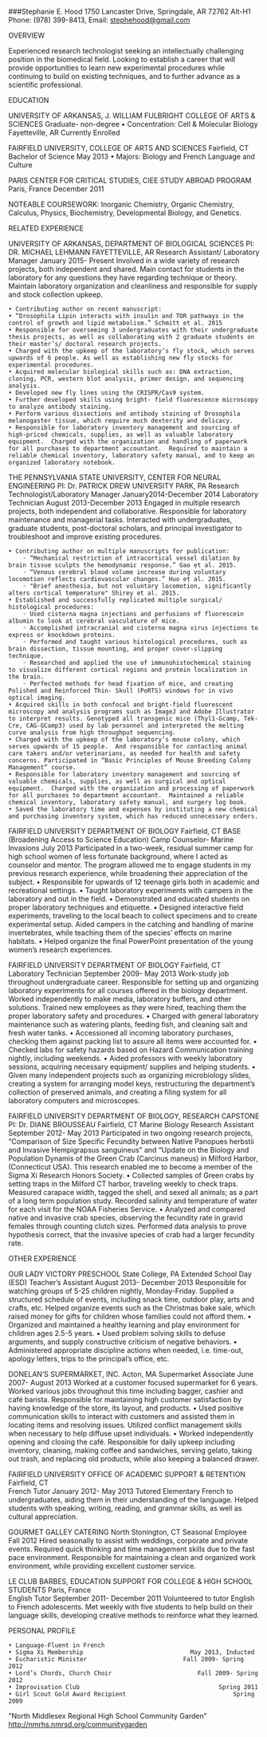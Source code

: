 ###Stephanie E. Hood
1750 Lancaster Drive, Springdale, AR 72762
Alt-H1 Phone: (978) 399-8413, Email: stephehood@gmail.com
           
OVERVIEW

Experienced research technologist seeking an intellectually challenging position in the biomedical field. Looking to establish a career that will provide opportunities to learn new experimental procedures while continuing to build on existing techniques, and to further advance as a scientific professional. 

EDUCATION

UNIVERSITY OF ARKANSAS, J. WILLIAM FULBRIGHT COLLEGE OF ARTS & SCIENCES
Graduate- non-degree 
    • Concentration: Cell & Molecular Biology						Fayetteville, AR									 	         Currently Enrolled

FAIRFIELD UNIVERSITY, COLLEGE OF ARTS AND SCIENCES		                                       Fairfield, CT Bachelor of Science									            May 2013
    • Majors: Biology and French Language and Culture 

PARIS CENTER FOR CRITICAL STUDIES, CIEE STUDY ABROAD PROGRAM                                    Paris, France
                                                                                                                                                                                   December 2011

NOTEABLE COURSEWORK: Inorganic Chemistry, Organic Chemistry, Calculus, Physics, Biochemistry, Developmental Biology, and Genetics.

RELATED EXPERIENCE

UNIVERSITY OF ARKANSAS, DEPARTMENT OF BIOLOGICAL SCIENCES
PI: DR. MICHAEL LEHMANN						FAYETTEVILLE, AR
Research Assistant/ Laboratory Manager				January 2015- Present
Involved in a wide variety of research projects, both independent and shared. Main contact for students in the laboratory for any questions they have regarding technique or theory. Maintain laboratory organization and cleanliness and responsible for supply and stock collection upkeep. 

    • Contributing author on recent manuscript: 
    • “Drosophila Lipin interacts with insulin and TOR pathways in the control of growth and lipid metabolism.” Schmitt et al. 2015
    • Responsible for overseeing 3 undergraduates with their undergraduate thesis projects, as well as collaborating with 2 graduate students on their master’s/ doctoral research projects. 
    • Charged with the upkeep of the laboratory’s fly stock, which serves upwards of 6 people. As well as establishing new fly stocks for experimental procedures.
    • Acquired molecular biological skills such as: DNA extraction, cloning, PCR, western blot analysis, primer design, and sequencing analysis. 
    • Developed new fly lines using the CRISPR/Cas9 system.
    • Further developed skills using bright- field fluorescence microscopy to analyze antibody staining.  
    • Perform various dissections and antibody staining of Drosophila melanogaster tissue, which require much dexterity and delicacy. 
    • Responsible for laboratory inventory management and sourcing of high-priced chemicals, supplies, as well as valuable laboratory equipment.  Charged with the organization and handling of paperwork for all purchases to department accountant.  Required to maintain a reliable chemical inventory, laboratory safety manual, and to keep an organized laboratory notebook.

THE PENNSYLVANIA STATE UNIVERSITY, CENTER FOR NEURAL ENGINEERING 
PI: Dr. PATRICK DREW                         					         UNIVERSITY PARK, PA
Research Technologist/Laboratory Manager			          January2014-December 2014
Laboratory Technician						           August 2013-December 2013
Engaged in multiple research projects, both independent and collaborative.  Responsible for laboratory maintenance and managerial tasks.  Interacted with undergraduates, graduate students, post-doctoral scholars, and principal investigator to troubleshoot and improve existing procedures.

    • Contributing author on multiple manuscripts for publication: 
        ◦ “Mechanical restriction of intracortical vessel dilation by brain tissue sculpts the hemodynamic response.” Gao et al. 2015. 
        ◦ “Venous cerebral blood volume increase during voluntary locomotion reflects cardiovascular changes.” Huo et al. 2015. 
        ◦ "Brief anesthesia, but not voluntary locomotion, significantly alters cortical temperature" Shirey et al. 2015. 
    • Established and successfully replicated multiple surgical/ histological procedures:
        ◦ Used cisterna magna injections and perfusions of fluorescein albumin to look at cerebral vasculature of mice.
        ◦ Accomplished intracranial and cisterna magna virus injections to express or knockdown proteins.
        ◦ Performed and taught various histological procedures, such as brain dissection, tissue mounting, and proper cover-slipping technique.
        ◦ Researched and applied the use of immunohistochemical staining to visualize different cortical regions and protein localization in the brain.  
        ◦ Perfected methods for head fixation of mice, and creating Polished and Reinforced Thin- Skull (PoRTS) windows for in vivo optical imaging. 
    • Acquired skills in both confocal and bright-field fluorescent microscopy and analysis programs such as ImageJ and Adobe Illustrator to interpret results. Genotyped all transgenic mice (Thyl1-Gcamp, Tek-Cre, CAG-GCamp3) used by lab personnel and interpreted the melting curve analysis from high throughput sequencing.   
    • Charged with the upkeep of the laboratory’s mouse colony, which serves upwards of 15 people.  And responsible for contacting animal care takers and/or veterinarians, as needed for health and safety concerns. Participated in “Basic Principles of Mouse Breeding Colony Management” course. 
    • Responsible for laboratory inventory management and sourcing of valuable chemicals, supplies, as well as surgical and optical equipment.  Charged with the organization and processing of paperwork for all purchases to department accountant.  Maintained a reliable chemical inventory, laboratory safety manual, and surgery log book.
    • Saved the laboratory time and expenses by instituting a new chemical and purchasing inventory system, which has reduced unnecessary orders. 

FAIRFIELD UNIVERSITY DEPARTMENT OF BIOLOGY 					       Fairfield, CT 
BASE (Broadening Access to Science Education) Camp Counselor- Marine Invasions                         July 2013
Participated in a two-week, residual summer camp for high school women of less fortunate background, where I acted as counselor and mentor. The program allowed me to engage students in my previous research experience, while broadening their appreciation of the subject. 
    • Responsible for upwards of 12 teenage girls both in academic and recreational settings.
    • Taught laboratory experiments with campers in the laboratory and out in the field. 
    • Demonstrated and educated students on proper laboratory techniques and etiquette.
    • Designed interactive field experiments, traveling to the local beach to collect specimens and to create experimental setup. Aided campers in the catching and handling of marine invertebrates, while teaching them of the species’ effects on marine habitats.
    • Helped organize the final PowerPoint presentation of the young women’s research experiences.

FAIRFIELD UNIVERSITY DEPARTMENT OF BIOLOGY                                                                                Fairfield, CT                           
Laboratory Technician 							       September 2009- May 2013 
Work-study job throughout undergraduate career.  Responsible for setting up and organizing laboratory experiments for all courses offered in the biology department. Worked independently to make media, laboratory buffers, and other solutions. Trained new employees as they were hired, teaching them the proper laboratory safety and procedures.
    • Charged with general laboratory maintenance such as watering plants, feeding fish, and cleaning salt and fresh water tanks. 
    • Accessioned all incoming laboratory purchases, checking them against packing list to assure all items were accounted for. 
    • Checked labs for safety hazards based on Hazard Communication training nightly, including weekends. 
    • Aided professors with weekly laboratory sessions, acquiring necessary equipment/ supplies and helping students. 
    • Given many independent projects such as organizing microbiology slides, creating a system for arranging model keys, restructuring the department’s collection of preserved animals, and creating a filing system for all laboratory computers and microscopes. 

FAIRFIELD UNIVERSITY DEPARTMENT OF BIOLOGY, RESEARCH CAPSTONE
PI: Dr. DIANE BROUSSEAU          								       Fairfield, CT	 Marine Biology Research Assistant 					       September 2012- May 2013
Participated in two ongoing research projects, “Comparison of Size Specific Fecundity between Native Panopues herbstii and Invasive Hempigrapsus sanguineus” and “Update on the Biology and Population Dynamis of the Green Crab (Carcinus maneus) in Milford Harbor, (Connecticut USA).  This research enabled me to become a member of the Sigma Xi Research Honors Society.
    • Collected samples of Green crabs by setting traps in the Milford CT harbor, traveling weekly to check traps. Measured carapace width, tagged the shell, and sexed all animals; as a part of a long term population study. Recorded salinity and temperature of water for each visit for the NOAA Fisheries Service. 
    • Analyzed and compared native and invasive crab species, observing the fecundity rate in gravid females through counting clutch sizes. Performed data analysis to prove hypothesis correct, that the invasive species of crab had a larger fecundity rate.   


OTHER EXPERIENCE

OUR LADY VICTORY PRESCHOOL					                              State College, PA
Extended School Day (ESD) Teacher’s Assistant				   August 2013- December 2013
Responsible for watching groups of 5-25 children nightly, Monday-Friday. Supplied a structured schedule of events, including snack time, outdoor play, arts and crafts, etc. Helped organize events such as the Christmas bake sale, which raised money for gifts for children whose families could not afford them. 
    • Organized and maintained a healthy learning and play environment for children ages 2.5-5 years.
    • Used problem solving skills to defuse arguments, and supply constructive criticism of negative behaviors.
    • Administered appropriate discipline actions when needed, i.e. time-out, apology letters, trips to the principal’s office, etc. 

DONELAN’S SUPERMARKET, INC.   							           Acton, MA 
Supermarket Associate 							               June 2007- August 2013
Worked at a customer focused supermarket for 6 years. Worked various jobs throughout this time including bagger, cashier and café barista. Responsible for maintaining high customer satisfaction by having knowledge of the store, its layout, and products. 
    • Used positive communication skills to interact with customers and assisted them in locating items and resolving issues. Utilized conflict management skills when necessary to help diffuse upset individuals. 
    • Worked independently opening and closing the café. Responsible for daily upkeep including inventory, cleaning, making coffee and sandwiches, serving gelato, taking out trash, and replacing old products, while also keeping a balanced drawer. 

FAIRFIELD UNIVERSITY OFFICE OF ACADEMIC SUPPORT & RETENTION                                        Fairfield, CT                                  
French Tutor 								              January 2012- May 2013 
Tutored Elementary French to undergraduates, aiding them in their understanding of the language. Helped students with speaking, writing, reading, and grammar skills, as well as cultural appreciation. 

GOURMET GALLEY CATERING							     North Stonington, CT 
Seasonal Employee									             Fall 2012 
Hired seasonally to assist with weddings, corporate and private events.  Required quick thinking and time management skills due to the fast pace environment. Responsible for maintaining a clean and organized work environment, while providing excellent customer service. 

LE CLUB  BARBES, EDUCATION SUPPORT FOR COLLEGE & HIGH SCHOOL STUDENTS             Paris, France  
English Tutor						 	           September 2011- December 2011 
Volunteered to tutor English to French adolescents. Met weekly with five students to help build on their language skills, developing creative methods to reinforce what they learned. 

PERSONAL PROFILE

    • Language-Fluent in French 		
    • Sigma Xi Membership						       May 2013, Inducted 
    • Eucharistic Minister							 Fall 2009- Spring 2012
    • Lord’s Chords, Church Choir						 Fall 2009- Spring 2012
    • Improvisation Club								       Spring 2011
    • Girl Scout Gold Award Recipient						       Spring 2009
"North Middlesex Regional High School Community Garden”
  http://nmrhs.nmrsd.org/communitygarden
